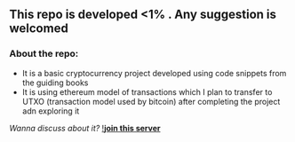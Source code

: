 ## This repo is developed <1% . Any suggestion is welcomed

### About the repo:
- It is a basic cryptocurrency project developed using code snippets from the guiding books
- It is using ethereum model of transactions which I plan to transfer to UTXO (transaction model used by bitcoin) after completing the project adn exploring it

*Wanna discuss about it?*  [!**join this server**](https://discord.gg/rvS6Usqbcz)
